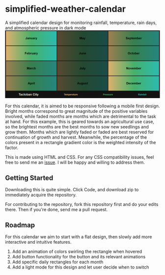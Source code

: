 # simplified-weather-calendar
A simplified calendar design for monitoring rainfall, temperature, rain days, and atmospheric pressure in dark mode
![a preview of the app. It contains a three by four table of rectangles with a gradient of topaz, emerald green, and turquoise](https://github.com/shannaurelle/simplified-weather-calendar/blob/eb7790ce506010f147174cdb707d8aa5a533fec8/preview.PNG)

For this calendar, it is aimed to be responsive following a mobile first design. Bright months correspond to great magnitude of the positive variables involved, while faded months are months
which are detrimental to the task at hand. For this example, this is geared towards an agricultural use case, so the brightest months are the best months to sow new seedlings and grow them.
Months which are lightly faded or faded are best reserved for continuation of growth and harvest. Meanwhile, the percentage of the colors present in a rectangle gradient color is the weighted
intensity of the factor. 

This is made using HTML and CSS. For any CSS compatibility issues, feel free to send me an [issue](https://github.com/shannaurelle/simplified-weather-calendar/issues). I will be happy and willing to address them.
## Getting Started

Downloading this is quite simple. Click Code, and download zip to immediately acquire the repository.

For contributing to the repository, fork this repository first and do your edits there. Then if you're done, send me a pull request.

## Roadmap 
For this calendar we aim to start with a flat design, then slowly add more interactive and intuitive features.
1. Add an animation of colors swirling the rectangle when hovered
2. Add button functionality for the button and its relevant animations
3. Add specific daily rectangles for each month
4. Add a light mode for this design and let user decide when to switch
